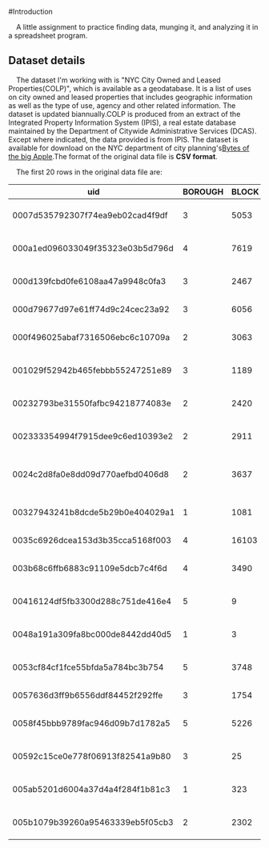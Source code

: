 #Introduction

&nbsp;&nbsp;&nbsp;&nbsp;A little assignment to practice finding data, munging it, and analyzing it in a spreadsheet program.

## Dataset details

&nbsp;&nbsp;&nbsp;&nbsp;The dataset I'm working with is "NYC City Owned and Leased Properties(COLP)", which is available as a geodatabase. It is a list of uses on city owned and leased properties that includes geographic information as well as the type of use, agency and other related information. The dataset is updated biannually.COLP is produced from an extract of the Integrated Property Information System (IPIS), a real estate database maintained by the Department of Citywide Administrative Services (DCAS). Except where indicated, the data provided is from IPIS. The dataset is available for download on the NYC department of city planning's[Bytes of the big Apple](https://www1.nyc.gov/site/planning/data-maps/open-data/dwn-colp.pagec).The format of the original data file is **CSV format**.

&nbsp;&nbsp;&nbsp;&nbsp;The first 20 rows in the original data file are:


|uid|BOROUGH|BLOCK|LOT|BBL|MAPBBL|CD|HNUM|SNAME|ADDRESS|PARCELNAME|AGENCY|USECODE|USETYPE|OWNERSHIP|CATEGORY|EXPANDCAT|EXCATDESC|LEASED|FINALCOM|AGREEMENT|XCOORD|YCOORD|LATITUDE|LONGITUDE|DCPEDITED|GEOM|
|-|-|-|-|-|-|-|-|-|-|-|-|-|-|-|-|-|-|-|-|-|-|-|-|-|-|-|
|0007d535792307f74ea9eb02cad4f9df|3|5053|43|3050530043.00000000|3050530043.00000000||||||NYCTA|0860|TRANSIT FACILITY|C|1|7|"MAINTENANCE| STORAGE| & INFRASTRUCTURE USE"||||994808|177585|40.6541000|-73.9619490||0101000020D70800005D613127F05B2E41D482588E87AD0541|
|000a1ed096033049f35323e03b5d796d|4|7619|1|4076190001.00000000|4076190001.00000000|411|218-12|67 AVENUE|218-12 67 AVENUE|PS 46 AND PLAYGROUND (JOP)|EDUC|0211|ELEMENTARY SCHOOL|C|1|2|EDUCATIONAL USE||||1051294|211064|40.7457450|-73.7580430||0101000020D7080000B2DFC6EA9D0A30415ECC99F8C1C30941|
|000d139fcbd0fe6108aa47a9948c0fa3|3|2467|1|3024670001.00000000|3024670001.00000000|301|390|KENT AVENUE|390 KENT AVENUE|DFMCS CENTRAL REPAIR SHOP|DOT|0940|COMBINED MAINTENANCE/STORAGE FACILITY|C|1|7|"MAINTENANCE| STORAGE| & INFRASTRUCTURE USE"||||992910|198480|40.7114550|-73.9687630||0101000020D70800004F5099DD1B4D2E4116821B44823A0841|
|000d79677d97e61ff74d9c24cec23a92|3|6056|15|3060560015.00000000|3060560015.00000000|310|8602|7 AVENUE|8602 7 AVENUE|FUTURE SCHOOL|SCA|0220|HIGHER EDUCATION|O|1|2|EDUCATIONAL USE||||978210|164590|40.6184360|-74.0217560||0101000020D708000051B8293244DA2D417875505970170441|
|000f496025abaf7316506ebc6c10709a|2|3063|102|2030630102.00000000|2030630102.00000000|206|2132-52|ARTHUR AVENUE|2132-52 ARTHUR AVENUE|QUARRY ROAD BALLFIELDS PARK|PARKS|0432|PLAYING FIELD|C|1|3|CULTURAL & RECREATIONAL USE||||1014643|249191|40.8505950|-73.8901410||0101000020D70800004DB0ADF3E5F62E414C4600D2396B0E41|
|001029f52942b465febbb55247251e89|3|1189|31|3011890031.00000000|3011890031.00000000|309|960|CARROLL STREET|960 CARROLL STREET|TRANSIT POLICE DIST.#32 BMS|NYPD|0912|FACILITIES MAINTENANCE|C|1|7|"MAINTENANCE| STORAGE| & INFRASTRUCTURE USE"||||995480|182626|40.6679360|-73.9595190||0101000020D7080000B95CAE0130612E4148BA21B5104B0641|
|00232793be31550fafbc94218774083e|2|2420|170|2024200170.00000000|2024200170.00000000|204||||MORRISANIA AIR RIGHTS|NYCHA|0872|MUNICIPAL PARKING - OUTDOOR|O|1|7|"MAINTENANCE| STORAGE| & INFRASTRUCTURE USE"||||1007160|239710|40.8245950|-73.9172210||0101000020D7080000FFCD124270BC2E41F1CE65CFF1420D41|
|002333354994f7915dee9c6ed10393e2|2|2911|1|2029110001.00000000|2029110001.00000000|203|1420|WASHINGTON AVENUE|1420 WASHINGTON AVENUE|MORRIS HOUSES AND PLAYGROUND|NYCHA|0431|PLAYGROUND|O|1|3|CULTURAL & RECREATIONAL USE||||1010999|243993|40.8363400|-73.9033330||0101000020D7080000DB48052B6EDA2E4172026B5ECAC80D41|
|0024c2d8fa0e8dd09d770aefbd0406d8|2|3637|1|2036370001.00000000|2036370001.00000000|209|1790|STORY AVENUE|1790 STORY AVENUE|JAMES MONROE HOUSES AND SENIOR CENTER|NYCHA|1410|IN USE-RESIDENTIAL STRUCTURE|O|2|9|PROPERTY WITH RESIDENTIAL USE||||1021627|238894|40.8223060|-73.8649540||0101000020D70800002A85EBE8752D2F41D1F584F971290D41|
|00327943241b8dcde5b29b0e404029a1|1|1081|26|1010810026.00000000|1010810026.00000000|104|505|WEST   52 STREET|505 WEST   52 STREET|OASIS GARDEN|PARKS|0472|COMMUNITY GARDEN|C|1|3|CULTURAL & RECREATIONAL USE||||986680|218464|40.7663100|-73.9912280||0101000020D7080000D8B2BBC66F1C2E412301A43002AB0A41|
|0035c6926dcea153d3b35cca5168f003|4|16103|140|4161030140.00000000|4161030140.00000000|414||BEACH   80 STREET|BEACH   80 STREET||DSBS|1500|NO USE|C|3|8|PROPERTY WITH NO USE||||1037623|155091|40.5922050|-73.8078230||0101000020D7080000BE6D603A6EAA2F41D7852EAE99EE0241|
|003b68c6ffb6883c91109e5dcb7c4f6d|4|3490|1|4034900001.00000000|4034900001.00000000|405|66-56|FOREST AVENUE|66-56 FOREST AVENUE|IS 93 AND PLAYGROUND|PARKS|0430|PLAYGROUND/SPORTS AREA|C|1|3|CULTURAL & RECREATIONAL USE||||1011140|196386|40.7056700|-73.9030140||0101000020D708000090CDA52188DB2E411C4AA1CD0FF90741|
|00416124df5fb3300d288c751de416e4|5|9|6|5000090006.00000000|5000090006.00000000|501||STUYVESANT PLACE|STUYVESANT PLACE|ST GEORGE PARK|PARKS|0411|NEIGHBORHOOD SITTING AREA|C|1|3|CULTURAL & RECREATIONAL USE||||962641|174111|40.6445450|-74.0778670||0101000020D7080000A7AFB508A2602D41F258BCD9F8400541|
|0048a191a309fa8bc000de8442dd40d5|1|3|3|1000030003.00000000|1000030003.00000000|101||WHITEHALL STREET|WHITEHALL STREET|PETER MINUIT PLAZA/BATTERY PARK|PARKS|0440|PARK|C|1|3|CULTURAL & RECREATIONAL USE||||980605|195017|40.7019530|-74.0131460||0101000020D70800006C6231F2F9EC2D4157172C3049CE0741|
|0053cf84cf1fce55bfda5a784bc3b754|5|3748|53|5037480053.00000000|5037480053.00000000|502||DONGAN HILLS AVENUE|DONGAN HILLS AVENUE|NEW CREEK BLUEBELT|DEP|0471|NATURAL AREA/WETLAND/WILDLIFE REFUGE|C|1|3|CULTURAL & RECREATIONAL USE||||960779|150635|40.5801040|-74.0844950||0101000020D70800006C9D250D16522D413310D5465A630241|
|0057636d3ff9b6556ddf84452f292ffe|3|1754|26|3017540026.00000000|3017540026.00000000|303||MYRTLE AVENUE|MYRTLE AVENUE||HPD|1520|NO USE-VACANT LAND|C|3|8|PROPERTY WITH NO USE||D||997881|192468|40.6949470|-73.9508440||0101000020D7080000BD1DF318F2732E412969CDA5A17E0741|
|0058f45bbb9789fac946d09b7d1782a5|5|5226|20|5052260020.00000000|5052260020.00000000|503||RAMBLEWOOD AVENUE|RAMBLEWOOD AVENUE||DEP|0471|NATURAL AREA/WETLAND/WILDLIFE REFUGE|P|1|3|CULTURAL & RECREATIONAL USE||||940981|138446|40.5465730|-74.1556890||0101000020D7080000DBBA0E336AB72C413F73810A72E60041|
|00592c15ce0e778f06913f82541a9b80|3|25|12|3000250012.00000000|3000250012.00000000|302|11|WATER STREET|11 WATER STREET|UNDER BROOKLYN BRIDGE|DOT|0880|ROAD/HIGHWAY|C|1|7|"MAINTENANCE| STORAGE| & INFRASTRUCTURE USE"||||985923|195722|40.7038890|-73.9939660||0101000020D708000001E1A20786162E415754C23352E40741|
|005ab5201d6004a37d4a4f284f1b81c3|1|323|2|1003230002.00000000|1003230002.00000000|103|326|DELANCEY STREET|326 DELANCEY STREET|PUBLIC BATH HOUSE|PARKS|0440|PARK|C|1|3|CULTURAL & RECREATIONAL USE||||990598|200443|40.7168440|-73.9771000||0101000020D708000059F0CF400C3B2E4137398390D7770841|
|005b1079b39260a95463339eb5f05cb3|2|2302|12|2023020012.00000000|2023020012.00000000|201|383|EAST  140 STREET|383 EAST  140 STREET|PS 49 PLAYGROUND (JOP)|EDUC|0430|PLAYGROUND/SPORTS AREA|C|1|3|CULTURAL & RECREATIONAL USE||||1005456|234669|40.8107630|-73.9233940||0101000020D7080000F0BCA02920AF2E4129D7136D69A50C41|
